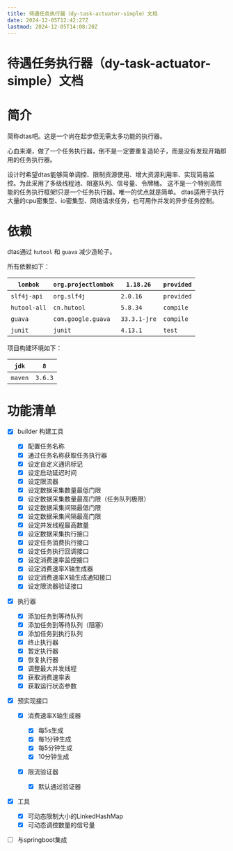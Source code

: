 ```yaml
---
title: 待遇任务执行器（dy-task-actuator-simple）文档
date: 2024-12-05T12:42:27Z
lastmod: 2024-12-05T14:08:20Z
---
```


# 待遇任务执行器（dy-task-actuator-simple）文档

# 简介

简称dtas吧。这是一个尚在起步但无需太多功能的执行器。

心血来潮，做了一个任务执行器，倒不是一定要重复造轮子，而是没有发现开箱即用的任务执行器。

设计时希望dtas能够简单调控、限制资源使用、增大资源利用率、实现简易监控。为此采用了多级线程池、阻塞队列、信号量、令牌桶。
这不是一个特别高性能的任务执行框架!只是一个任务执行器。唯一的优点就是简单。
dtas适用于执行大量的cpu密集型、io密集型、网络请求任务，也可用作并发的异步任务控制。

# 依赖

dtas通过 `hutool`​ 和 `guava`​ 减少造轮子。

所有依赖如下：

|​`lombok`​|​`org.projectlombok`​|​`1.18.26`​|​`provided`​|
| ------| ------| ------| ------|
|​`slf4j-api`​|​`org.slf4j`​|​`2.0.16`​|​`provided`​|
|​`hutool-all`​|​`cn.hutool`​|​`5.8.34`​|​`compile`​|
|​`guava`​|​`com.google.guava`​|​`33.3.1-jre`​|​`compile`​|
|​`junit`​|​`junit`​|​`4.13.1`​|​`test`​|

项目构建环境如下：

|​`jdk`​|​`8`​|
| ------| --------|
|​`maven`​|​`3.6.3`​<br />|

# 功能清单

* [X] builder 构建工具

  * [X] 配置任务名称
  * [X] 通过任务名称获取任务执行器
  * [X] 设定自定义通讯标记
  * [X] 设定启动延迟时间
  * [X] 设定限流器
  * [X] 设定数据采集数量最低门限
  * [X] 设定数据采集数量最高门限（任务队列极限）
  * [X] 设定数据采集间隔最低门限
  * [X] 设定数据采集间隔最高门限
  * [X] 设定并发线程最高数量
  * [X] 设定数据采集执行接口
  * [X] 设定任务消费执行接口
  * [X] 设定任务执行回调接口
  * [X] 设定消费速率监控接口
  * [X] 设定消费速率X轴生成器
  * [X] 设定消费速率X轴生成通知接口
  * [X] 设定限流器验证接口
* [X] 执行器

  * [X] 添加任务到等待队列
  * [X] 添加任务到等待队列（阻塞）
  * [X] 添加任务到执行队列
  * [X] 终止执行器
  * [X] 暂定执行器
  * [X] 恢复执行器
  * [X] 调整最大并发线程
  * [X] 获取消费速率表
  * [X] 获取运行状态参数
* [X] 预实现接口

  * [X] 消费速率X轴生成器

    * [X] 每5s生成
    * [X] 每1分钟生成
    * [X] 每5分钟生成
    * [X] 10分钟生成
  * [X] 限流验证器

    * [X] 默认通过验证器
* [X] 工具

  * [X] 可动态限制大小的LinkedHashMap
  * [X] 可动态调控数量的信号量
* [ ] 与springboot集成
